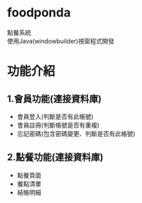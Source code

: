# foodponda
點餐系統  
使用Java(windowbuilder)視窗程式開發
# 功能介紹
##  1.會員功能(連接資料庫)
 - 會員登入(判斷是否有此帳號)   
 - 會員註冊(判斷帳號是否有重複)  
 - 忘記密碼(包含密碼變更、判斷是否有此帳號)  
##  2.點餐功能(連接資料庫)
 - 點餐頁面  
 - 餐點清單  
 - 結帳明細  
